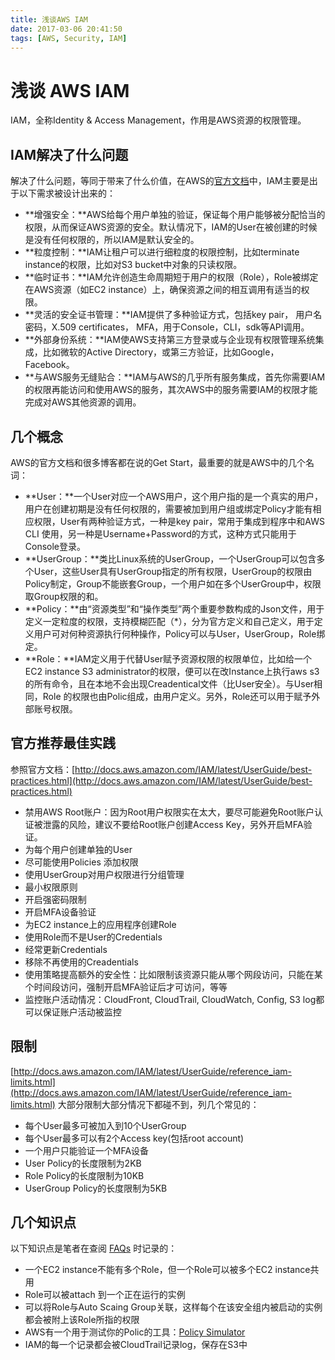 ```yaml
---
title: 浅谈AWS IAM
date: 2017-03-06 20:41:50
tags: [AWS, Security, IAM]
---
```


# 浅谈 AWS IAM

IAM，全称Identity & Access Management，作用是AWS资源的权限管理。

## IAM解决了什么问题

解决了什么问题，等同于带来了什么价值，在AWS的[官方文档](https://aws.amazon.com/iam/details/)中，IAM主要是出于以下需求被设计出来的：

 - **增强安全：**AWS给每个用户单独的验证，保证每个用户能够被分配恰当的权限，从而保证AWS资源的安全。默认情况下，IAM的User在被创建的时候是没有任何权限的，所以IAM是默认安全的。
 - **粒度控制：**IAM让租户可以进行细粒度的权限控制，比如terminate instance的权限，比如对S3 bucket中对象的只读权限。
 - **临时证书：**IAM允许创造生命周期短于用户的权限（Role），Role被绑定在AWS资源（如EC2 instance）上，确保资源之间的相互调用有适当的权限。
 - **灵活的安全证书管理：**IAM提供了多种验证方式，包括key pair， 用户名密码，X.509 certificates， MFA，用于Console，CLI，sdk等API调用。
 - **外部身份系统：**IAM使AWS支持第三方登录或与企业现有权限管理系统集成，比如微软的Active Directory，或第三方验证，比如Google，Facebook。
 - **与AWS服务无缝贴合：**IAM与AWS的几乎所有服务集成，首先你需要IAM的权限再能访问和使用AWS的服务，其次AWS中的服务需要IAM的权限才能完成对AWS其他资源的调用。

## 几个概念

AWS的官方文档和很多博客都在说的Get Start，最重要的就是AWS中的几个名词：

 - **User：**一个User对应一个AWS用户，这个用户指的是一个真实的用户，用户在创建初期是没有任何权限的，需要被加到用户组或绑定Policy才能有相应权限，User有两种验证方式，一种是key pair，常用于集成到程序中和AWS CLI 使用，另一种是Username+Password的方式，这种方式只能用于Console登录。
 - **UserGroup：**类比Linux系统的UserGroup，一个UserGroup可以包含多个User，这些User具有UserGroup指定的所有权限，UserGroup的权限由Policy制定，Group不能嵌套Group，一个用户如在多个UserGroup中，权限取Group权限的和。
 - **Policy：**由“资源类型”和“操作类型”两个重要参数构成的Json文件，用于定义一定粒度的权限，支持模糊匹配（*），分为官方定义和自己定义，用于定义用户可对何种资源执行何种操作，Policy可以与User，UserGroup，Role绑定。
 - **Role：**IAM定义用于代替User赋予资源权限的权限单位，比如给一个EC2 instance S3 administrator的权限，便可以在改Instance上执行aws s3的所有命令，且在本地不会出现Creadentical文件（比User安全）。与User相同，Role 的权限也由Polic组成，由用户定义。另外，Role还可以用于赋予外部账号权限。

## 官方推荐最佳实践

参照官方文档：[http://docs.aws.amazon.com/IAM/latest/UserGuide/best-practices.html](http://docs.aws.amazon.com/IAM/latest/UserGuide/best-practices.html)

 - 禁用AWS Root账户：因为Root用户权限实在太大，要尽可能避免Root账户认证被泄露的风险，建议不要给Root账户创建Access Key，另外开启MFA验证。
 - 为每个用户创建单独的User
 - 尽可能使用Policies 添加权限
 - 使用UserGroup对用户权限进行分组管理
 - 最小权限原则
 - 开启强密码限制
 - 开启MFA设备验证
 - 为EC2 instance上的应用程序创建Role
 - 使用Role而不是User的Credentials
 - 经常更新Credentials
 - 移除不再使用的Creadentials
 - 使用策略提高额外的安全性：比如限制该资源只能从哪个网段访问，只能在某个时间段访问，强制开启MFA验证后才可访问，等等
 - 监控账户活动情况：CloudFront, CloudTrail, CloudWatch, Config, S3 log都可以保证账户活动被监控

## 限制

[http://docs.aws.amazon.com/IAM/latest/UserGuide/reference_iam-limits.html](http://docs.aws.amazon.com/IAM/latest/UserGuide/reference_iam-limits.html)
大部分限制大部分情况下都碰不到，列几个常见的：

 - 每个User最多可被加入到10个UserGroup
 - 每个User最多可以有2个Access key(包括root account)
 - 一个用户只能验证一个MFA设备
 - User Policy的长度限制为2KB
 - Role Policy的长度限制为10KB
 - UserGroup Policy的长度限制为5KB
 
## 几个知识点

以下知识点是笔者在查阅 [FAQs](https://aws.amazon.com/iam/faqs/) 时记录的：

 - 一个EC2 instance不能有多个Role，但一个Role可以被多个EC2 instance共用
 - Role可以被attach 到一个正在运行的实例
 - 可以将Role与Auto Scaing Group关联，这样每个在该安全组内被启动的实例都会被附上该Role所指的权限
 - AWS有一个用于测试你的Polic的工具：[Policy Simulator](https://policysim.aws.amazon.com/)
 - IAM的每一个记录都会被CloudTrail记录log，保存在S3中